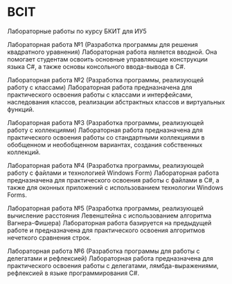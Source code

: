 # BCIT
Лабораторные работы по курсу БКИТ для ИУ5

Лабораторная работа №1 (Разработка программы для решения квадратного уравнения)
Лабораторная работа является вводной. Она помогает студентам освоить основные управляющие конструкции языка С#, а также основы консольного ввода-вывода в С#.

Лабораторная работа №2 (Разработка программы, реализующей работу с классами)
Лабораторная работа предназначена для практического освоения работы с классами и интерфейсами, наследования классов, реализации абстрактных классов и виртуальных функций.

Лабораторная работа №3 (Разработка программы, реализующей работу с коллекциями)
Лабораторная работа предназначена для практического освоения работы со стандартными коллекциями в обобщенном и необобщенном вариантах, создания собственных коллекций.

Лабораторная работа №4 (Разработка программы, реализующей работу с файлами и технологией Windows Form)
Лабораторная работа предназначена для практического освоения работы с файлами в С#, а также для оконных приложений с использованием технологии Windows Forms.

Лабораторная работа №5 (Разработка программы, реализующей вычисление расстояния Левенштейна с использованием алгоритма Вагнера-Фишера)
Лабораторная работа базируется на предыдущей работе и предназначена для практического освоения алгоритмов нечеткого сравнения строк.

Лабораторная работа №6 (Разработка программы для работы с делегатами и рефлексией)
Лабораторная работа предназначена для практического освоения работы с делегатами, лямбда-выражениями, рефлексией в языке программирования С#.

